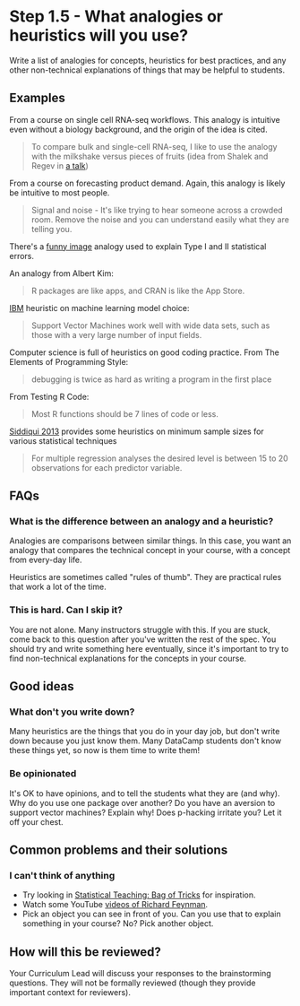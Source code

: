 # Step 1.5 - What analogies or heuristics will you use?

Write a list of analogies for concepts, heuristics for best practices, and any other non-technical explanations of things that may be helpful to students.


## Examples

From a course on single cell RNA-seq workflows. This analogy is intuitive even without a biology background, and the origin of the idea is cited.

> To compare bulk and single-cell RNA-seq, I like to use the analogy with the milkshake versus pieces of fruits (idea from Shalek and Regev in [a talk](https://image.slidesharecdn.com/whyscientistanalyzesinglecells-161116191653/95/why-scientist-analyze-single-cells-4-638.jpg?cb=1501073560))

From a course on forecasting product demand. Again, this analogy is likely be intuitive to most people.

> Signal and noise - It's like trying to hear someone across a crowded room. Remove the noise and you can understand easily what they are telling you.

There's a [funny image](https://effectsizefaq.com/2010/05/31/i-always-get-confused-about-type-i-and-ii-errors-can-you-show-me-something-to-help-me-remember-the-difference) analogy used to explain Type I and II statistical errors.

An analogy from Albert Kim:

> R packages are like apps, and CRAN is like the App Store.

[IBM](https://www.ibm.com/support/knowledgecenter/en/SS3RA7_16.0.0/com.ibm.spss.modeler.help/clementine/jython/clementine/svmnodeslots.htm) heuristic on machine learning model choice:

> Support Vector Machines work well with wide data sets, such as those with a very large number of input fields.

Computer science is full of heuristics on good coding practice. From The Elements of Programming Style:

> debugging is twice as hard as writing a program in the first place

From Testing R Code:

> Most R functions should be 7 lines of code or less.

[Siddiqui 2013](https://pdfs.semanticscholar.org/fa7a/1c2e306b2aa2a4e9f8b15de7075246e1e0ba.pdf) provides some heuristics on minimum sample sizes for various statistical techniques

> For multiple regression analyses the desired level is between 15 to 20 observations for each predictor variable.


## FAQs

### What is the difference between an analogy and a heuristic?

Analogies are comparisons between similar things. In this case, you want an analogy that compares the technical concept in your course, with a concept from every-day life.

Heuristics are sometimes called "rules of thumb". They are practical rules that work a lot of the time.

### This is hard. Can I skip it?

You are not alone. Many instructors struggle with this. If you are stuck, come back to this question after you've written the rest of the spec. You should try and write something here eventually, since it's important to try to find non-technical explanations for the concepts in your course.


## Good ideas

### What don't you write down?

Many heuristics are the things that you do in your day job, but don't write down because you just know them. Many DataCamp students don't know these things yet, so now is them time to write them!

### Be opinionated

It's OK to have opinions, and to tell the students what they are (and why). Why do you use one package over another? Do you have an aversion to support vector machines? Explain why! Does p-hacking irritate you? Let it off your chest.

## Common problems and their solutions

### I can't think of anything

- Try looking in [Statistical Teaching: Bag of Tricks](http://www.stat.columbia.edu/%7Egelman/bag-of-tricks/) for inspiration.
- Watch some YouTube [videos of Richard Feynman](https://www.youtube.com/results?search_query=richard+feynman).
- Pick an object you can see in front of you. Can you use that to explain something in your course? No? Pick another object.

## How will this be reviewed?

Your Curriculum Lead will discuss your responses to the brainstorming questions. They will not be formally reviewed (though they provide important context for reviewers).
